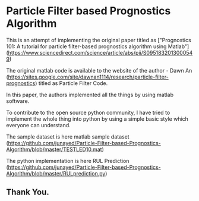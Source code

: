 # Particle Filter based Prognostics Algorithm
This is an attempt of implementing the original paper titled as
 ["Prognostics 101: A tutorial for particle filter-based prognostics algorithm using Matlab"] (https://www.sciencedirect.com/science/article/abs/pii/S0951832013000549)
 
 The original matlab code is available to the website of the author - Dawn An (https://sites.google.com/site/dawnan1114/research/particle-filter-prognostics) titled as Particle Filter Code.
 
 In this paper, the authors implemented all the things by using matlab software. 
 
 To contribute to the open source python community, I have tried to implement the whole thing into python by using a simple basic style which everyone can understand.
 
 The sample dataset is here
 matlab sample dataset (https://github.com/junayed/Particle-Filter-based-Prognostics-Algorithm/blob/master/TESTLED10.mat)
 
 The python implementation is here
 RUL Prediction (https://github.com/junayed/Particle-Filter-based-Prognostics-Algorithm/blob/master/RULprediction.py)
 
 
 ## Thank You.
